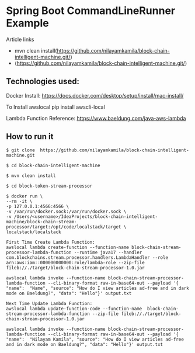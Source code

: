 # Spring Boot CommandLineRunner Example

Article links
* mvn clean install(https://github.com/nilayamkamila/block-chain-intelligent-machine.git/)
* (https://github.com/nilayamkamila/block-chain-intelligent-machine.git/)

## Technologies used:
Docker Install:
https://docs.docker.com/desktop/setup/install/mac-install/

To Install awslocal
pip install awscli-local

Lambda Function Reference: https://www.baeldung.com/java-aws-lambda

## How to run it
```
$ git clone  https://github.com/nilayamkamila/block-chain-intelligent-machine.git

$ cd block-chain-intelligent-machine

$ mvn clean install

$ cd block-token-stream-processor

$ docker run \
--rm -it \
-p 127.0.0.1:4566:4566 \
-v /var/run/docker.sock:/var/run/docker.sock \
-v /Users/<username>/IdeaProjects/block-chain-intelligent-machine/block-chain-stream-processor/target:/opt/code/localstack/target \
localstack/localstack

First Time Create Lambda Function:
awslocal lambda create-function --function-name block-chain-stream-processor-lambda-function --runtime java17 --handler com.blockchains.stream.processor.handlers.LambdaHandler --role arn:aws:iam::000000000000:role/lambda-role --zip-file fileb://./target/block-chain-stream-processor-1.0.jar
		   
awslocal lambda invoke --function-name block-chain-stream-processor-lambda-function --cli-binary-format raw-in-base64-out --payload '{ "name":  "Name", "source": "How do I view articles ad-free and in dark mode on Baeldung?", "data": "Hello"}' output.txt

Next Time Update Lambda Function:
awslocal lambda update-function-code --function-name  block-chain-stream-processor-lambda-function --zip-file fileb://./target/block-chain-stream-processor-1.0.jar

awslocal lambda invoke --function-name block-chain-stream-processor-lambda-function --cli-binary-format raw-in-base64-out --payload '{ "name":  "Nilayam Kamila", "source": "How do I view articles ad-free and in dark mode on Baeldung?", "data": "Hello"}' output.txt
```



